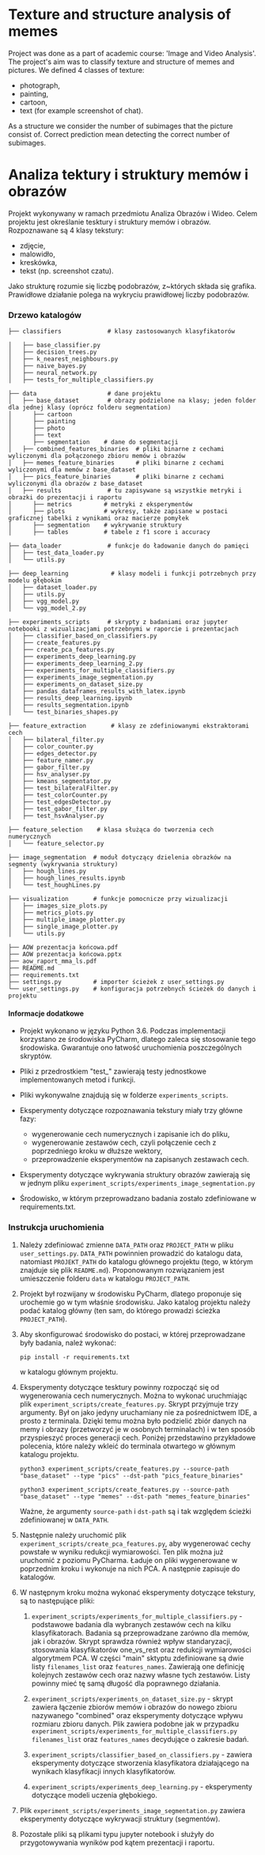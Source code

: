 # Texture and structure analysis of memes
Project was done as a part of academic course: 'Image and Video Analysis'.
The project's aim was to classify texture and structure of memes and pictures. We defined 4 classes of texture:
- photograph,
- painting,
- cartoon,
- text (for example screenshot of chat).

As a structure we consider the number of subimages that the picture consist of. Correct prediction mean detecting the correct number of subimages.

# Analiza tektury i struktury memów i obrazów
Projekt wykonywany w ramach przedmiotu Analiza Obrazów i Wideo.
Celem projektu jest określanie tesktury i struktury memów i obrazów. Rozpoznawane są 4 klasy tekstury:
- zdjęcie,
- malowidło,
- kreskówka,
- tekst (np. screenshot czatu).

Jako strukturę rozumie się liczbę podobrazów, z~których składa się grafika. Prawidłowe działanie polega na wykryciu prawidłowej liczby podobrazów.
 
 
### Drzewo katalogów
```
├── classifiers             # klasy zastosowanych klasyfikatorów 

│   ├── base_classifier.py  
│   ├── decision_trees.py  
│   ├── k_nearest_neighbours.py  
│   ├── naive_bayes.py  
│   ├── neural_network.py  
│   ├── tests_for_multiple_classifiers.py  

├── data                    # dane projektu     
│   ├── base_dataset        # obrazy podzielone na klasy; jeden folder dla jednej klasy (oprócz folderu segmentation)   
│      ├── cartoon         
│      ├── painting  
│      ├── photo    
│      ├── text        
│      ├── segmentation    # dane do segmentacji       
│   ├── combined_features_binaries  # pliki binarne z cechami wyliczonymi dla połączonego zbioru memów i obrazów   
│   ├── memes_feature_binaries      # pliki binarne z cechami wyliczonymi dla memów z base_dataset      
│   ├── pics_feature_binaries       # pliki binarne z cechami wyliczonymi dla obrazów z base_dataset        
│   ├── results             # tu zapisywane są wszystkie metryki i obrazki do prezentacji i raportu         
│      ├── metrics         # metryki z eksperymentów           
│      ├── plots           # wykresy, także zapisane w postaci graficznej tabelki z wynikami oraz macierze pomyłek
│      ├── segmentation    # wykrywanie struktury                  
│      ├── tables          # tabele z f1 score i accuracy  

├── data_loader             # funkcje do ładowanie danych do pamięci    
│   ├── test_data_loader.py  
│   └── utils.py   

├── deep_learning            # klasy modeli i funkcji potrzebnych przy modelu głębokim  
│   ├── dataset_loader.py   
│   ├── utils.py   
│   ├── vgg_model.py    
│   └── vgg_model_2.py  

├── experiments_scripts     # skrypty z badaniami oraz jupyter notebooki z wizualizacjami potrzebnymi w raporcie i prezentacjach    
│   ├── classifier_based_on_classifiers.py  
│   ├── create_features.py  
│   ├── create_pca_features.py   
│   ├── experiments_deep_learning.py     
│   ├── experiments_deep_learning_2.py  
│   ├── experiments_for_multiple_classifiers.py  
│   ├── experiments_image_segmentation.py        
│   ├── experiments_on_dataset_size.py  
│   ├── pandas_dataframes_results_with_latex.ipynb   
│   ├── results_deep_learning.ipynb      
│   ├── results_segmentation.ipynb   
│   └── test_binaries_shapes.py     
  
├── feature_extraction       # klasy ze zdefiniowanymi ekstraktorami cech   
│   ├── bilateral_filter.py     
│   ├── color_counter.py  
│   ├── edges_detector.py  
│   ├── feature_namer.py    
│   ├── gabor_filter.py     
│   ├── hsv_analyser.py     
│   ├── kmeans_segmentator.py   
│   ├── test_bilateralFilter.py     
│   ├── test_colorCounter.py    
│   ├── test_edgesDetector.py   
│   ├── test_gabor_filter.py    
│   ├── test_hsvAnalyser.py 

├── feature_selection    # klasa służąca do tworzenia cech numerycznych      
│   └── feature_selector.py 

├── image_segmentation  # moduł dotyczący dzielenia obrazków na segmenty (wykrywania struktury)  
│   ├── hough_lines.py  
│   ├── hough_lines_results.ipynb   
│   └── test_houghLines.py  

├── visualization       # funkcje pomocnicze przy wizualizacji   
│   ├── images_size_plots.py    
│   ├── metrics_plots.py    
│   ├── multiple_image_plotter.py   
│   ├── single_image_plotter.py     
│   └── utils.py        

├── AOW prezentacja końcowa.pdf         
├── AOW prezentacja końcowa.pptx  
├── aow_raport_mma_ls.pdf                 
├── README.md       
├── requirements.txt               
├── settings.py         # importer ścieżek z user_settings.py   
└── user_settings.py    # konfiguracja potrzebnych ścieżek do danych i projektu     
```

#### Informacje dodatkowe

- Projekt wykonano w języku Python 3.6. Podczas implementacji korzystano ze środowiska PyCharm, dlatego zaleca się stosowanie tego środowiska.
Gwarantuje ono łatwość uruchomienia poszczególnych skryptów.

- Pliki z przedrostkiem "test_" zawierają testy jednostkowe implementowanych metod i funkcji.

- Pliki wykonywalne znajdują się w folderze `experiments_scripts`.

- Eksperymenty dotyczące rozpoznawania tekstury miały trzy główne fazy:
    -   wygenerowanie cech numerycznych i zapisanie ich do pliku,
    -   wygenerowanie zestawów cech, czyli połączenie cech z poprzedniego kroku w dłuższe wektory,
    -   przeprowadzenie eksperymentów na zapisanych zestawach cech.
    
- Eksperymenty dotyczące wykrywania struktury obrazów zawierają się w jednym pliku `experiment_scripts/experiments_image_segmentation.py`

- Środowisko, w którym przeprowadzano badania zostało zdefiniowane w requirements.txt.

### Instrukcja uruchomienia

1. Należy zdefiniować zmienne `DATA_PATH` oraz `PROJECT_PATH` w pliku `user_settings.py`.
`DATA_PATH` powinnien prowadzić do katalogu data, natomiast `PROJEKT_PATH` do katalogu głównego projektu (tego, w którym znajduje się plik `README.md`).
Proponowanym rozwiązaniem jest umieszczenie folderu `data` w katalogu `PROJECT_PATH`.

1. Projekt był rozwijany w środowisku PyCharm, dlatego proponuje się urochemie go w tym właśnie środowisku. 
Jako katalog projektu należy podać katalog główny (ten sam, do którego prowadzi ścieżka `PROJECT_PATH`).

1. Aby skonfigurować środowisko do postaci, w której przeprowadzane były badania, należ wykonać:
    ```
    pip install -r requirements.txt
    ```
   w katalogu głównym projektu.

1. Eksperymenty dotyczące tesktury powinny rozpocząć się od wygenerowania cech numerycznych. Można to wykonać uruchmiając plik `experiment_scripts/create_features.py`.
Skrypt przyjmuje trzy argumenty. Był on jako jedyny uruchamiany nie za pośrednictwem IDE, a prosto z terminala. 
Dzięki temu można było podzielić zbiór danych na memy i obrazy (przetworzyć je w osobnych terminalach) i w ten sposób przyspieszyć proces generacji cech. 
Poniżej przedstawino przykładowe polecenia, które należy wkleić do terminala otwartego w głównym katalogu projektu.
    ```
    python3 experiment_scripts/create_features.py --source-path "base_dataset" --type "pics" --dst-path "pics_feature_binaries"
    ```
    ```
    python3 experiment_scripts/create_features.py --source-path "base_dataset" --type "memes" --dst-path "memes_feature_binaries"
    ```
   Ważne, że argumenty `source-path` i `dst-path` są i tak względem ścieżki zdefiniowanej w `DATA_PATH`.
   
1. Następnie należy uruchomić plik `experiment_scripts/create_pca_features.py`, aby wygenerować cechy powstałe w wyniku redukcji wymiarowości. 
Ten plik można już uruchomić z poziomu PyCharma. 
Ładuje on pliki wygenerowane w poprzednim kroku i wykonuje na nich PCA. A następnie zapisuje do katalogów.

1. W następnym kroku można wykonać eksperymenty dotyczące tekstury, są to następujące pliki:
    1. `experiment_scripts/experiments_for_multiple_classifiers.py` - podstawowe badania dla wybranych zestawów cech na kilku klasyfikatorach.
    Badania są przeprowadzane zarówno dla memów, jak i obrazów.
    Skrypt sprawdza również wpływ standaryzacji, stosowania klasyfikatorów one_vs_rest oraz redukcji wymiarowości algorytmem PCA. 
    W części "main" sktyptu zdefiniowane są dwie listy `filenames_list` oraz `features_names`.
    Zawierają one definicję kolejnych zestawów cech oraz nazwy własne tych zestawów.
    Listy powinny mieć tę samą długość dla poprawnego działania.
    
    1. `experiment_scripts/experiments_on_dataset_size.py` - skrypt zawiera łączenie zbiorów memów i obrazów do nowego zbioru nazywanego "combined"
    oraz eksperymenty dotyczące wpływu rozmiaru zbioru danych.
    Plik zawiera podobne jak w przypadku `experiment_scripts/experiments_for_multiple_classifiers.py` `filenames_list` oraz `features_names` decydujące o zakresie badań.
    
    1. `experiment_scripts/classifier_based_on_classifiers.py` - zawiera eksperymenty dotyczące stworzenia klasyfikatora działającego na wynikach klasyfikacji innych klasyfikatorów.
    
    1. `experiment_scripts/experiments_deep_learning.py` - eksperymenty dotyczące modeli uczenia głębokiego.
    
1. Plik `experiment_scripts/experiments_image_segmentation.py` zawiera eksperymenty dotyczące wykrywacji struktury (segmentów).

1. Pozostałe pliki są plikami typu jupyter notebook i służyły do przygotowywania wyników pod kątem prezentacji i raportu.
    
    
    
